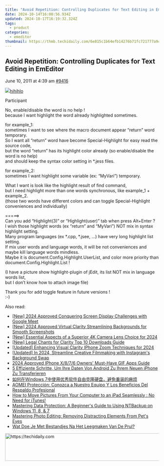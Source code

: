 ```yaml
---
title: "Avoid Repetition: Controlling Duplicates for Text Editing in EmEditor"
date: 2024-10-14T16:08:56.934Z
updated: 2024-10-17T16:19:32.324Z
tags:
  - product
categories:
  - emeditor
thumbnail: https://thmb.techidaily.com/6e815c1b64efb14276b71fc721777a9cc6b2edabdceffdbe6557dc25c31661ee.jpg
---
```


## Avoid Repetition: Controlling Duplicates for Text Editing in EmEditor

June 10, 2011 at 4:39 am [#9416](https://tools.techidaily.com/emeditor/products/) 

[![](https://secure.gravatar.com/avatar/b7c14d6b91816af802abc7feda98d2e7?s=80&d=identicon&r=g)hihihlo](https://www.emeditor.com/forums/users/hihihlo/ "View hihihlo's profile")

Participant

No, enable/disable the word is no help !  
 because I want highlight the word already highlighted sometimes.

 for example\_1:  
 sometimes I want to see where the macro document appear “return” word temporary.  
 So I want all “return” word have become Special-Highlight for easy read the source code,  
 but the word “return” has its highlight color already (so enable/disable the word is no help)  
 and should keep the syntax color setting in \*.jess files.

 for example\_2:  
 sometimes I want highlight some variable (ex: “MyVari”) temporary.

 What I want is look like the highlight result of find command,  
 but I need highlight more than one words synchronous, like example\_1 + example\_2.  
 (those two words have different colors and can toggle Special-Highlight conveniences and individually)

 \=====>  
 Can you add “Highlight(3)” or “Highlight(user)” tab when press Alt+Enter ?  
 I wish those highlight words (ex “return” and “MyVari”) NOT mix in syntax highlight setting.  
 Many program languages (ex \*.cpp, \*.jsee, …) have very long highlight list setting.  
 If mix user words and language words, it will be not conveniences and maybe kill language words mindless.  
 Maybe it is document.Config.Highlight.UserList, and color more priority than document.Config.Highlight.List !

 (I have a picture show highlight-plugin of jEdit, its list NOT mix in language words list,  
 but I don’t know how to attach image file)

 Thank you for add toggle feature in future versions !  
 :-)

<ins class="adsbygoogle"
     style="display:block"
     data-ad-format="autorelaxed"
     data-ad-client="ca-pub-7571918770474297"
     data-ad-slot="1223367746"></ins>

<ins class="adsbygoogle"
     style="display:block"
     data-ad-client="ca-pub-7571918770474297"
     data-ad-slot="8358498916"
     data-ad-format="auto"
     data-full-width-responsive="true"></ins>

<span class="atpl-alsoreadstyle">Also read:</span>
<div><ul>
<li><a href="https://digital-screen-recording.techidaily.com/new-2024-approved-conquering-screen-display-challenges-with-google-meet/"><u>[New] 2024 Approved Conquering Screen Display Challenges with Google Meet</u></a></li>
<li><a href="https://visual-screen-recording.techidaily.com/new-2024-approved-virtual-clarity-streamlining-backgrounds-for-smooth-screenshots/"><u>[New] 2024 Approved Virtual Clarity Streamlining Backgrounds for Smooth Screenshots</u></a></li>
<li><a href="https://fox-helps.techidaily.com/new-essential-aspects-of-a-superior-4k-camera-lens-choice-for-2024/"><u>[New] Essential Aspects of a Superior 4K Camera Lens Choice for 2024</u></a></li>
<li><a href="https://extra-approaches.techidaily.com/new-legal-chants-for-clarity-top-10-downloads-guide/"><u>[New] Legal Chants for Clarity Top 10 Downloads Guide</u></a></li>
<li><a href="https://article-files.techidaily.com/updated-enhancing-visual-clarity-iphone-zoom-techniques-for-2024/"><u>[Updated] Enhancing Visual Clarity IPhone Zoom Techniques for 2024</u></a></li>
<li><a href="https://instagram-clips.techidaily.com/updated-in-2024-streamline-creative-filmmaking-with-instagrams-background-swap/"><u>[Updated] In 2024, Streamline Creative Filmmaking with Instagram's Background Swap</u></a></li>
<li><a href="https://fox-friendly.techidaily.com/2024-approved-iphone-x876-owners-must-have-gif-apps-guide/"><u>2024 Approved IPhone X/8/7/6 Owners' Must-Have GIF Apps Guide</u></a></li>
<li><a href="https://win-luxury.techidaily.com/5-effiziente-schritte-um-ihre-daten-von-android-zu-ihrem-neuen-iphone-zu-transferieren/"><u>5 Effiziente Schritte, Um Ihre Daten Von Android Zu Ihrem Neuen iPhone Zu Transferieren</u></a></li>
<li><a href="https://win-luxury.techidaily.com/1728501053695-windows-7/"><u>如何在Windows 7中使用优秀软件自由克隆硬盘，避免重装的麻烦</u></a></li>
<li><a href="https://win-luxury.techidaily.com/aomei-proteccion-conozca-a-nuestro-equipo-y-los-beneficios-del-respaldo-profesional/"><u>AOMEI Protección: Conozca a Nuestro Equipo Y Los Beneficios Del Respaldo Profesional</u></a></li>
<li><a href="https://win-luxury.techidaily.com/how-to-move-pictures-from-your-computer-to-an-ipad-seamlessly-no-need-for-itunes/"><u>How to Move Pictures From Your Computer to an iPad Seamlessly : No Need for iTunes!</u></a></li>
<li><a href="https://win-luxury.techidaily.com/mastering-data-protection-a-beginners-guide-to-using-ntbackup-on-windows-11-8-and-7/"><u>Mastering Data Protection: A Beginner's Guide to Using NTBackup on Windows 11, 8, & 7</u></a></li>
<li><a href="https://tech-renaissance.techidaily.com/mastering-photo-editing-removing-distracting-elements-from-pets-eyes/"><u>Mastering Photo Editing: Removing Distracting Elements From Pet's Eyes</u></a></li>
<li><a href="https://win-luxury.techidaily.com/wat-doe-je-met-bestandjes-na-het-leegmaken-van-de-prul/"><u>Wat Doe Je Met Bestandjes Na Het Leegmaken Van De Prul?</u></a></li>
</ul></div>

<!-- affiliate ads begin -->
<a href="https://bluettide.pxf.io/c/5597632/2141683/17092" target="_top" id="2141683">
  <img src="//a.impactradius-go.com/display-ad/17092-2141683" border="0" alt="https://techidaily.com" width="728" height="90"/>
</a>
<img height="0" width="0" src="https://bluettide.pxf.io/i/5597632/2141683/17092" style="position:absolute;visibility:hidden;" border="0" />
<!-- affiliate ads end -->

